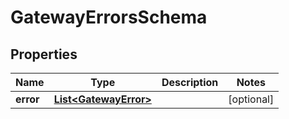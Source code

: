 

# GatewayErrorsSchema


## Properties

Name | Type | Description | Notes
------------ | ------------- | ------------- | -------------
**error** | [**List&lt;GatewayError&gt;**](GatewayError.md) |  |  [optional]




